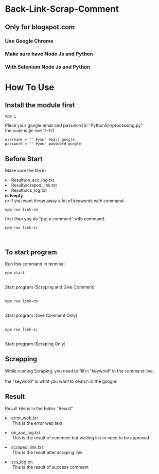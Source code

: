 # Back-Link-Scrap-Comment
## Only for blogspot.com
### Use Google Chrome
###  Make sure have Node Js and Python
### With Selenium Node Js and Python

# How To Use

## Install the module first

``` 
npm i 
```

Place your google email and password in "PythonSH\processing.py"
<br>
the code is (in line 11-12)
```
username = '' #your email google 
password = '' #your password google
```

## Before Start
Make sure the file in 
<li>Result\on_acc_log.txt</li>
<li>Result\scraped_link.txt</li>
<li> Result\scs_log.txt</li>
<b>is Empty</b>
<br>
or if you want throw away a lot of keywords with command:

```
npm run link-cm
```

first 
than you do "put a comment" with command :

```
npm run link-sc
```

<br>

## To start program

Run this command in terminal

```
npm start
```
<br>
Start program (Scraping and Give Comment)
<br> <br>

```
npm run link-cm
```
<br>
Start program (Give Comment Only)
<br><br>

```
npm run link-sc
```
<br>
Start program (Scraping Only)

## Scrapping
While running Scraping, you need to fill in "keyword" in the command line.
<br><br>
the "keyword" is what you want to search in the google.

## Result
Result File is in the folder "Result"
<li>error_web.txt
<ol>This is the error web text</ol></li>
<li>on_acc_log.txt
<ol>This is the result of comment but waiting list or need to be approved</ol></li>
<li>scraped_link.txt
<ol>This is the result after scraping link</ol></li>
<li>scs_log.txt
<ol>This is the result of success comment</ol></li>


